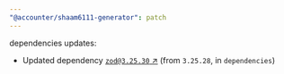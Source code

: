 ```yaml
---
"@accounter/shaam6111-generator": patch
---
```

dependencies updates:
  - Updated dependency [`zod@3.25.30` ↗︎](https://www.npmjs.com/package/zod/v/3.25.30) (from `3.25.28`, in `dependencies`)
